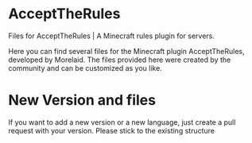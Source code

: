 # AcceptTheRules
Files for AcceptTheRules | A Minecraft rules plugin for servers.

Here you can find several files for the Minecraft plugin AcceptTheRules, developed by Morelaid.
The files provided here were created by the community and can be customized as you like.

# New Version and files
If you want to add a new version or a new language, just create a pull request with your version.
Please stick to the existing structure
